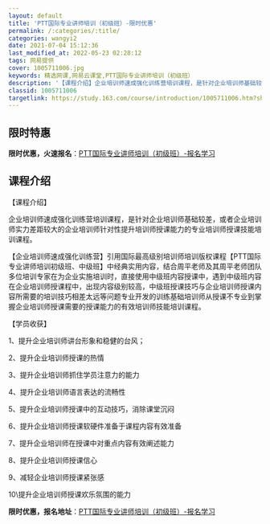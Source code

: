 ```yaml
---
layout: default
title: 'PTT国际专业讲师培训（初级班）-限时优惠'
permalink: /:categories/:title/
categories: wangyi2
date: 2021-07-04 15:12:36
last_modified_at: 2022-05-23 02:28:12
tags: 网易提供
cover: 1005711006.jpg
keywords: 精选网课,网易云课堂,PTT国际专业讲师培训（初级班）
description: '【课程介绍】企业培训师速成强化训练营培训课程，是针对企业培训师基础较差，或者企业培训师实力差距较大的企业培训师针对性提升'
classid: 1005711006
targetlink: https://study.163.com/course/introduction/1005711006.htm?share=1&shareId=1025206652&utm_campaign=share&utm_medium=iphoneShare&utm_source=&utm_u=1025206652
---
```


## 限时特惠

**限时优惠，火速报名**：[PTT国际专业讲师培训（初级班）-报名学习](https://study.163.com/course/introduction/1005711006.htm?share=1&shareId=1025206652&utm_campaign=share&utm_medium=iphoneShare&utm_source=&utm_u=1025206652)

## 课程介绍

【课程介绍】

企业培训师速成强化训练营培训课程，是针对企业培训师基础较差，或者企业培训师实力差距较大的企业培训师针对性提升培训师授课能力的专业培训师授课技能培训课程。

【企业培训师速成强化训练营】引用国际最高级别培训师培训版权课程【PTT国际专业讲师培训初级班、中级班】中经典实用内容，结合周平老师及其周平老师团队多位培训专家在为企业实施培训时，直接使用中级班内容授课中，遇到中级班内容在企业培训师授课程中，出现内容级别较高，中级班授课技巧与企业培训师授课内容所需要的培训技巧相差太远等问题专业开发的训练基础培训师从授课不专业到掌握企业培训师授课需要的授课能力的有效培训师技能培训课程。

【学员收获】

1、提升企业培训师讲台形象和稳健的台风；

2、提升企业培训师授课的热情

3、提升企业培训师抓住学员注意力的能力

4、提升企业培训师语言表达的流畅性

5、提升企业培训师授课中的互动技巧，消除课堂沉闷

6、提升企业培训师授课软硬件准备于课程内容有效准备

7、提升企业培训师在授课中对重点内容有效阐述能力

8、提升企业培训师授课信心

9、减轻企业培训师授课紧张感

10\提升企业培训师授课欢乐氛围的能力

**限时优惠，报名地址**：[PTT国际专业讲师培训（初级班）-报名学习](https://study.163.com/course/introduction/1005711006.htm?share=1&shareId=1025206652&utm_campaign=share&utm_medium=iphoneShare&utm_source=&utm_u=1025206652)

